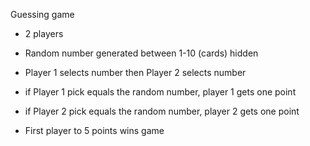 
Guessing game

- 2 players
- Random number generated between 1-10 (cards) hidden
- Player 1 selects number then Player 2 selects number
- if Player 1 pick equals the random number, player 1 gets one point
- if Player 2 pick equals the random number, player 2 gets one point

- First player to 5 points wins game
